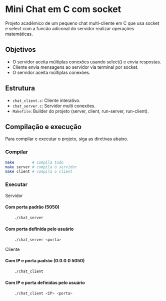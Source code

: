 # Mini Chat em C com socket
Projeto acadêmico de um pequeno chat multi-cliente em C que usa socket e select com a funcão adiconal do servidor realizar operações matemáticas.

## Objetivos
- O servidor aceita múltiplas conexões usando select() e envia respostas.
- Cliente envia mensagens ao servidor via terminal por socket.
- O servidor aceita múltiplas conexões.
## Estrutura
- `chat_client.c`: Cliente interativo.
- `chat_server.c`: Servidor multi conexões.
- `Makefile`: Builder do projeto (server, client, run-server, run-client).
## Compilação e execução
Para compilar e executar o projeto, siga as diretivas abaixo.
### Compilar
```bash
make        # compila tudo
make server # compila o servidor
make client # compila o client
```

### Executar
Servidor
#### Com porta padrão (5050)
```bash
    ./chat_server
```
#### Com porta definida pelo usuário
```bash
    ./chat_server <porta>
```

Cliente
#### Com IP e porta padrão (0.0.0.0 5050)
```bash
    ./chat_client 
```
#### Com IP e porta definidas pelo usuário
```bash
    ./chat_client <IP> <porta>
```
